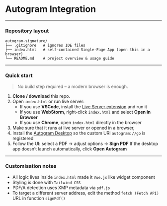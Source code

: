 # Autogram Integration

---
### Repository layout

```
autogram-signature/
├── .gitignore   # ignores IDE files
├── index.html   # self‑contained Single‑Page App (open this in a browser)
└── README.md    # project overview & usage guide
```
---

### Quick start

> No build step required – a modern browser is enough.

1. **Clone / download** this repo.  
2. Open `index.html` or run live server:  
   * If you use **VSCode**, install the [Live Server extension](https://marketplace.visualstudio.com/items?itemName=ritwickdey.LiveServer) and run it
   * If you use **WebStorm**, right-click `index.html` and select **Open in Browser**
   * If you use **Chrome**, open `index.html` directly in the browser
3. Make sure that it runs at live server or opened in a browser,
4. Install the [Autogram Desktop](https://sluzby.slovensko.digital/autogram/#download) so the custom URI `autogram://go` is registered
5. Follow the UI: select a PDF → adjust options → **Sign PDF**
   If the desktop app doesn’t launch automatically, click **Open Autogram**
---

### Customisation notes

* All logic lives inside `index.html` made it `Vue.js` like widget component
* Styling is done with `Tailwind CSS`
* PDF/A detection uses XMP metadata via `pdf.js`
* To target a different server address, edit the method `fetch (Fetch API)` URL in function `signPdf()`
